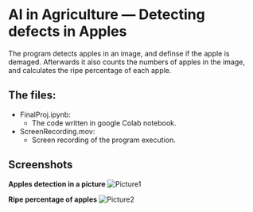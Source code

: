 # AI in Agriculture — Detecting defects in Apples
The program detects apples in an image, and definse if the apple is demaged.
Afterwards it also counts the numbers of apples in the image, and calculates the ripe percentage of each apple.


## The files:
* FinalProj.ipynb:
  * The code written in google Colab notebook.
* ScreenRecording.mov:
  * Screen recording of the program execution.

## Screenshots
**Apples detection in a picture**
![Picture1](https://user-images.githubusercontent.com/58071878/141643412-79922983-3dde-4ba4-87ca-b3ee9f07d446.png)

**Ripe percentage of apples**
![Picture2](https://user-images.githubusercontent.com/58071878/141643428-7a5fb526-5740-49ac-8ff0-15c71764433c.png)
